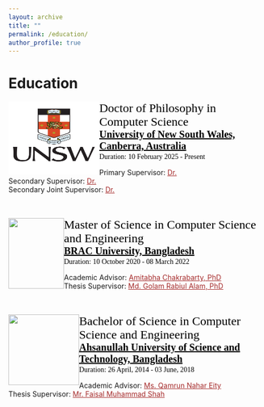 ```yaml
---
layout: archive
title: ""
permalink: /education/
author_profile: true
---
```


# Education

<!-- PhD -->
<img src="/images/logounsw.png" style="float:left;width:180px;height:145px;"><span style="font-family:Georgia; color:black;"><span style="font-size:18pt">Doctor of Philosophy in Computer Science</span><br/>
<span style="color:black; font-size:20px; font-family:Calisto MT"><b><a href="https://www.bracu.ac.bd/" target="_blank" style="color:black;">University of New South Wales, Canberra, Australia</a></b></span><br/>
Duration: 10 February 2025 - Present<br/>
<!-- CGPA: <b> </b>/4.00 scale <br/> -->
Primary Supervisor: <a style="color:brown;" href="https://www.unsw.edu.au/canberra">Dr. </a><br/>
Secondary Supervisor: <a style="color:brown;" href="https://www.unsw.edu.au/canberra">Dr. </a><br/>
Secondary Joint Supervisor: <a style="color:brown;" href="https://www.unsw.edu.au/canberra">Dr. </a><br/>
</span>
<br/>
<br/>

<!-- M.Sc -->
<img src="/images/logoBRAC.png" style="float:left;width:110px;height:140px;"><span style="font-family:Georgia; color:black;"><span style="font-size:18pt">Master of Science in Computer Science and Engineering</span><br/>
<span style="color:black; font-size:20px; font-family:Calisto MT"><b><a href="https://www.bracu.ac.bd/" target="_blank" style="color:black;">BRAC University, Bangladesh</a></b></span><br/>
Duration: 10 October 2020 - 08 March 2022<br/>
<!-- CGPA: <b> </b>/4.00 scale <br/> -->
Academic Advisor: <a style="color:brown;" href="https://www.bracu.ac.bd/about/people/amitabha-chakrabarty-phd">Amitabha Chakrabarty, PhD</a><br/>
Thesis Supervisor: <a style="color:brown;" href="https://www.bracu.ac.bd/about/people/md-golam-rabiul-alam-phd">Md. Golam Rabiul Alam, PhD</a><br/>
</span>
<br/>
<br/>

<!-- B.Sc -->
<img src="/images/LogoAust.png" style="float:left;width:140px;height:140px;"><span style="font-family:Georgia; color:black;"><span style="font-size:18pt">Bachelor of Science in Computer Science and Engineering</span><br/>
<span style="color:black; font-size:20px; font-family:Calisto MT"><b><a href="https://aust.edu" target="_blank" style="color:black;">Ahsanullah University of Science and Technology, Bangladesh</a></b></span><br/>
Duration: 26 April, 2014 - 03 June, 2018<br/>
<!-- CGPA: <b> </b>/4.00 scale <br/> -->
Academic Advisor: <a style="color:brown;" href="https://www.aust.edu/cse/faculty_member/ms_qamrun_nahar_eity">Ms. Qamrun Nahar Eity</a><br/>
Thesis Supervisor: <a style="color:brown;" href="https://aust.edu/cse/faculty_member/mr_faisal_muhammad_shah">Mr. Faisal Muhammad Shah</a><br/>
</span>

